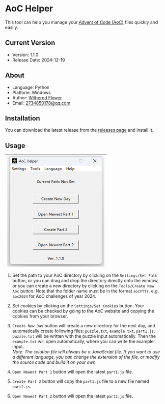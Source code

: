 # AoC Helper

This tool can help you manage your [Advent of Code (AoC)](https://adventofcode.com) files quickly and easily.

## Current Version

- Version: 1.1.0
- Release Date: 2024-12-19

## About

- Language: Python
- Platform: Windows
- Author: [Withered Flower](https://github.com/Withered-Flower-0422)
- Email: 2734850178@qq.com

## Installation

You can download the latest release from the [releases page](https://github.com/Withered-Flower-0422/AoC_Helper/releases) and install it.

## Usage

|![window.png](screenshots/window.png)|
|:--:|

1. Set the path to your AoC directory by clicking on the `Settings/Set Path` button, or you can drag and drop the directory directly onto the window, or you can create a new directory by clicking on the `Tools/Create New Aoc` button. Note that the folder name must be in the format `aocYYYY`, e.g. `aoc2024` for AoC challenges of year 2024.

2. Set cookies by clicking on the `Settings/Set Cookies` button. Your cookies can be checked by going to the AoC website and copying the cookies from your browser.

3. `Create New Day` button will create a new directory for the next day, and automatically create following files: `puzzle.txt`, `example.txt`, `part1.js`. `puzzle.txt` will be written with the puzzle input automatically. Then the `example.txt` will open automatically, where you can write the example input.</br>*Note: The solution file will always be a JavaScript file. If you want to use a different language, you can change the extension of the file, or modify the source code and build it on your own.*

4. `Open Newest Part 1` button will open the latest `part1.js` file.

5. `Create Part 2` button will copy the `part1.js` file to a new file named `part2.js`.

6. `Open Newest Part 2` button will open the latest `part2.js` file.